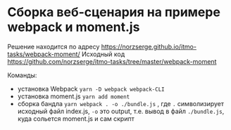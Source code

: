 # Сборка веб-сценария на примере webpack и moment.js

Решение находится по адресу https://norzserge.github.io/itmo-tasks/webpack-moment/
Исходный код https://github.com/norzserge/itmo-tasks/tree/master/webpack-moment

Команды:

- установка Webpack `yarn -D webpack webpack-CLI`
- установка moment.js `yarn add moment`
- сборка бандла `yarn webpack . -o ./bundle.js` , где `.` символизирует исходный файл index.js, `-o` это output, т.е. вывод в файл `./bundle.js`, куда сольется moment.js и сам скрипт
